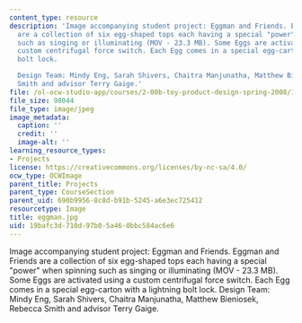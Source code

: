 ```yaml
---
content_type: resource
description: 'Image accompanying student project: Eggman and Friends. Eggman and Friends
  are a collection of six egg-shaped tops each having a special "power" when spinning
  such as singing or illuminating (MOV - 23.3 MB). Some Eggs are activated using a
  custom centrifugal force switch. Each Egg comes in a special egg-carton with a lightning
  bolt lock.

  Design Team: Mindy Eng, Sarah Shivers, Chaitra Manjunatha, Matthew Bieniosek, Rebecca
  Smith and advisor Terry Gaige.'
file: /ol-ocw-studio-app/courses/2-00b-toy-product-design-spring-2008/19bafc3d710d97b05a460bbc584ac6e6_eggman.jpg
file_size: 98044
file_type: image/jpeg
image_metadata:
  caption: ''
  credit: ''
  image-alt: ''
learning_resource_types:
- Projects
license: https://creativecommons.org/licenses/by-nc-sa/4.0/
ocw_type: OCWImage
parent_title: Projects
parent_type: CourseSection
parent_uid: 690b9956-8c8d-b91b-5245-a6e3ec725412
resourcetype: Image
title: eggman.jpg
uid: 19bafc3d-710d-97b0-5a46-0bbc584ac6e6
---
```

Image accompanying student project: Eggman and Friends. Eggman and Friends are a collection of six egg-shaped tops each having a special "power" when spinning such as singing or illuminating (MOV - 23.3 MB). Some Eggs are activated using a custom centrifugal force switch. Each Egg comes in a special egg-carton with a lightning bolt lock.
Design Team: Mindy Eng, Sarah Shivers, Chaitra Manjunatha, Matthew Bieniosek, Rebecca Smith and advisor Terry Gaige.